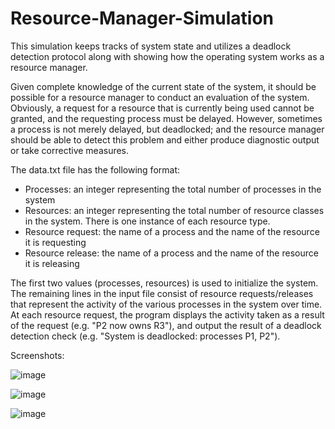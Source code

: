 # Resource-Manager-Simulation
This simulation keeps tracks of system state and utilizes a deadlock detection protocol along with showing how the operating system works as a resource manager.

Given complete knowledge of the current state of the system, it should be possible for a resource manager to conduct an evaluation of the system.  Obviously, a request for a resource that is currently being used cannot be granted, and the requesting process must be delayed.  However, sometimes a process is not merely delayed, but deadlocked; and the resource manager should be able to detect this problem and either produce diagnostic output or take corrective measures.  

The data.txt file has the following format:
* Processes:  an integer representing the total number of processes in the system
* Resources:  an integer representing the total number of resource classes in the system.  There is one instance of each resource type.
* Resource request: the name of a process and the name of the resource it is requesting
* Resource release: the name of a process and the name of the resource it is releasing

The first two values (processes, resources) is used to initialize the system.  The remaining lines in the input file consist of resource requests/releases that represent the activity of the various processes in the system over time.  At each resource request, the program displays the activity taken as a result of the request (e.g. "P2 now owns R3"), and output the result of a deadlock detection check (e.g. "System is deadlocked: processes P1, P2").


Screenshots:

![image](https://user-images.githubusercontent.com/35376384/48173587-62005a80-e2d2-11e8-8bb3-aa6bb6e0e591.png)

![image](https://user-images.githubusercontent.com/35376384/48173624-8a885480-e2d2-11e8-9e33-d69cc97bf791.png)

![image](https://user-images.githubusercontent.com/35376384/48173667-b4417b80-e2d2-11e8-9a31-c4f3a8c71f45.png)
